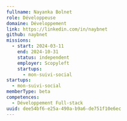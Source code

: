 ```yaml
---
fullname: Nayanka Bolnet
role: Développeuse
domaine: Développement
link: https://linkedin.com/in/naybnet
github: naybnet
missions:
  - start: 2024-03-11
    end: 2024-10-31
    status: independent
    employer: Scopyleft
    startups:
      - mon-suivi-social
startups:
  - mon-suivi-social
memberType: beta
competences:
  - Développement Full-stack
uuid: dee54bf6-e25a-490a-b9a6-de751f10e6ec
---
```

